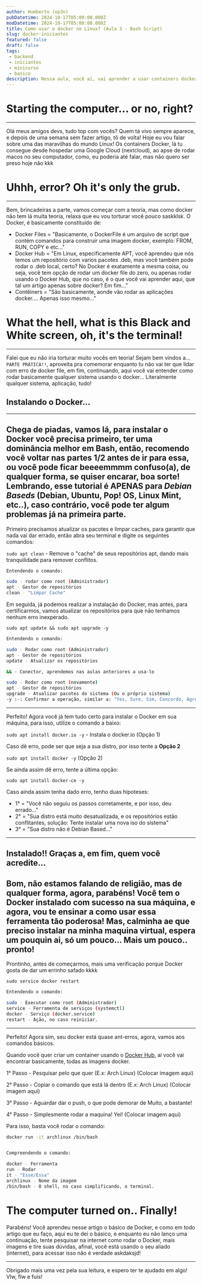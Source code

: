 ```yaml
---
author: Humberto (op3n)
pubDatetime: 2024-10-17T05:00:00.000Z
modDatetime: 2024-10-17T05:00:00.000Z
title: Como usar o docker no Linux? (Aula 3 - Bash Script)
slug: docker-iniciantes
featured: false
draft: false
tags:
 - backend
 - iniciantes
 - minicurso
 - basico
description: Nessa aula, você aí, vai aprender a usar containers docker, e melhor, no conforto do seu Linux (Debian Based)
---
```


# Starting the computer... or no, right?
---

Olá meus amigos devs, tudo top com vocês? Quem tá vivo sempre aparece, e depois de uma semana sem fazer artigo, tô de volta! Hoje eu vou falar sobre uma das maravilhas do mundo Linux! Os containers Docker, lá tu consegue desde hospedar uma Google Cloud (nextcloud), ao apse de rodar macos no seu computador, como, eu poderia até falar, mas não quero ser preso hoje não kkk

# Uhhh, error? Oh it's only the grub.
---

Bem, brincadeiras a parte, vamos começar com a teoria, mas como docker não tem lá muita teoria, relaxa que eu vou torturar você pouco saskklsk. O Docker, é basicamente constituido de:

- Docker Files = "Basicamente, o DockerFile é um arquivo de script que contém comandos para construir uma imagem docker, exemplo: FROM, RUN, COPY e etc..."
- Docker Hub = "Em Linux, especificamente APT, você aprendeu que nós temos um repositório com varios pacotes .deb, mas você também pode rodar o .deb local, certo? No Docker é exatamente a mesma coisa, ou seja, você tem opção de rodar um docker file do zero, ou apenas rodar usando o Docker Hub, que no caso, é o que você vai aprender aqui, que tal um artigo apenas sobre docker? Em fim..."
- Contêiners = "São basicamente, aonde vão rodar as aplicações docker.... Apenas isso mesmo..."


# What the hell, what is this Black and White screen, oh, it's the terminal!

---

Falei que eu não iria torturar muito vocês em teoria! Sejam bem vindos a... `PARTE PRÁTICA!!`, aproveita pra comemorar enquanto tu não vai ter que lidar com erro de docker file, em fim, continuando, aqui você vai entender como rodar basicamente qualquer sistema usando o docker... Literalmente qualquer sistema, aplicação, tudo!

## Instalando o Docker...

---

Chega de piadas, vamos lá, para instalar o Docker você precisa primeiro, ter uma dominância melhor em Bash, então, recomendo você voltar nas partes 1/2 antes de ir para essa, ou você pode ficar beeeemmmm confuso(a), de qualquer forma, se quiser encarar, boa sorte! Lembrando, esse tutorial é **APENAS** para *Debian Baseds* (Debian, Ubuntu, Pop! OS, Linux Mint, etc..), caso contrário, vocẽ pode ter algum problemas já na primeira parte.
---
Primeiro precisamos atualizar os pacotes e limpar caches, para garantir que nada vai dar errado, então abra seu terminal e digite os seguintes comandos: 

`sudo apt clean` - Remove o "cache" de seus repositórios apt, dando mais tranquilidade para remover conflitos.

```bash
Entendendo o comando:

sudo - rodar como root (Administrador)
apt - Gestor de repositórios
clean - "Limpar Cache"

``` 


Em seguida, já podemos realizar a instalação do Docker, mas antes, para certificarmos, vamos atualizar os repositórios para que não tenhamos nenhum erro inexperado.

`sudo apt update && sudo apt upgrade -y`

```bash
Entendendo o comando:

sudo - Rodar como root (Administrador)
apt - Gestor de repositórios
update - Atualizar os repositórios

&& - Conector, aprendemos nas aulas anteriores a usa-lo

sudo - Rodar como root (novamente)
apt - Gestor de repositórios
upgrade - Atualizar pacotes do sistema (Ou o próprio sistema)
-y :-: Confirmar a operação, similar a: "Yes, Sure, Sim, Concordo, Agree" 
```

---

Perfeito! Agora você já tem tudo certo para instalar o Docker em sua máquina, para isso, utilize o comando a baixo:

`sudo apt install docker.io -y` - Instala o docker.io (Opção 1)

Caso dê erro, pode ser que seja a sua distro, por isso tente a **Opção 2**

`sudo apt install docker -y` (Opção 2)

Se ainda assim dê erro, tente a última opção:

`sudo apt install docker-ce -y`

Caso ainda assim tenha dado erro, tenho duas hipoteses:

- 1° = "Você não seguiu os passos corretamente, e por isso, deu errado..."
- 2° = "Sua distro está muito desatualizada, e os repositórios estão conflitantes, solução: Tente instalar uma nova iso do sistema"
- 3° = "Sua distro não é Debian Based..."

---

## Instalado!! Graças a, em fim, quem você acredite...

Bom, não estamos falando de religião, mas de qualquer forma, agora, parabéns! Você tem o Docker instalado com sucesso na sua máquina, e agora, vou te ensinar a como usar essa ferramenta tão poderosa! Mas, calminha ae que preciso instalar na minha maquina virtual, espera um pouquin ai, só um pouco... Mais um pouco.. pronto!
---

Prontinho, antes de começarmos, mais uma verificação porque Docker gosta de dar um errinho safado kkkk


`sudo service docker restart`

```bash
Entendendo o comando:

sudo - Executar como root (Administrador)
service - Ferramenta de serviços (systemctl)
docker - Serviço (docker.service)
restart - Ação, no caso reiniciar.
```


---

Perfeito! Agora sim, seu docker está quase ant-erros, agora, vamos aos comandos básicos.

Quando você quer criar um container usando o [Docker Hub](https://hub.docker.com "Docker Hub - Site Oficial"), aí você vai encontrar basicamente, todas as imagens docker.


1° Passo - Pesquisar pelo que quer (E.x: Arch Linux)
(Colocar imagem aqui)

2° Passo - Copiar o comando que está lá dentro (E.x: Arch Linux)
(Colocar imagem aqui)

3° Passo - Aguardar dar o push, o que pode demorar de Muito, a bastante!

4° Passo - Simplesmente rodar a maquina! Yei!
(Colocar imagem aqui)


Para isso, basta você rodar o comando:
```bash
docker run -it archlinux /bin/bash


Compreendendo o comando:

docker - Ferramenta
run - Rodar
it - "Esse/Essa"
archlinux - Nome da imagem
/bin/bash - O shell, no caso simplificando, o terminal.
```


# The computer turned on.. Finally!

Parabéns! Você aprendeu nesse artigo o básico de Docker, e como em todo artigo que eu faço, aqui eu te dei o básico, e enquanto eu não lanço uma continuação, tente pesquisar na internet como rodar o Docker, mais imagens e tire suas dúvidas, afinal, você está usando o seu aliado (internet), para acessar isso não é verdade askdaksjd!

---

Obrigado mais uma vez pela sua leitura, e espero ter te ajudado em algo! Vlw, flw e fuis!
